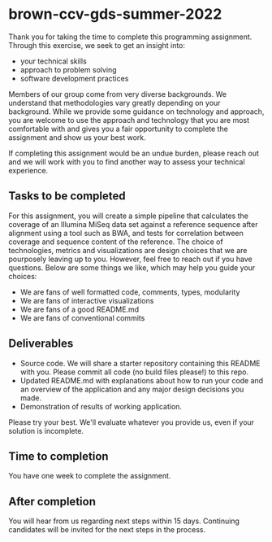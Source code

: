 # brown-ccv-gds-summer-2022

Thank you for taking the time to complete this programming assignment. Through this exercise, we seek to get an insight into:
* your technical skills
* approach to problem solving
* software development practices

Members of our group come from very diverse backgrounds. We understand that methodologies vary greatly depending on your background. While we provide some guidance on technology and approach, you are welcome to use the approach and technology that you are most comfortable with and gives you a fair opportunity to complete the assignment and show us your best work.

If completing this assignment would be an undue burden, please reach out and we will work with you to find another way to assess your technical experience.

## Tasks to be completed

For this assignment, you will create a simple pipeline that calculates the coverage of an Illumina MiSeq data set against a reference sequence after alignment using a tool such as BWA, and tests for correlation between coverage and sequence content of the reference. The choice of technologies, metrics and visualizations are design choices that we are pourposely leaving up to you. However, feel free to reach out if you have questions. Below are some things we like, which may help you guide your choices:

* We are fans of well formatted code, comments, types, modularity
* We are fans of interactive visualizations
* We are fans of a good README.md
* We are fans of conventional commits

## Deliverables
* Source code. We will share a starter repository containing this README with you. Please commit all code (no build files please!) to this repo.
* Updated README.md with explanations about how to run your code and an overview of the application and any major design decisions you made.
* Demonstration of results of working application.

Please try your best. We'll evaluate whatever you provide us, even if your solution is incomplete.

## Time to completion
You have one week to complete the assignment.

## After completion
You will hear from us regarding next steps within 15 days. Continuing candidates will be invited for the next steps in the process.  


